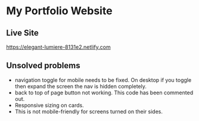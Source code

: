 # My Portfolio Website

## Live Site
https://elegant-lumiere-8131e2.netlify.com

## Unsolved problems
* navigation toggle for mobile needs to be fixed. On desktop if you toggle then expand the screen the nav is hidden completely.
* back to top of page button not working. This code has been commented out.
* Responsive sizing on cards.
* This is not mobile-friendly for screens turned on their sides.
